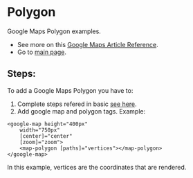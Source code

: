 # Polygon

Google Maps Polygon examples.

- See more on this [Google Maps Article Reference](https://developers.google.com/maps/documentation/javascript?hl=es-419).
- Go to [main page](../../../../README.md).

## Steps:

To add a Google Maps Polygon you have to:

1. Complete steps refered in basic [see here](../basic/basic.md).
2. Add google map and polygon tags. Example:

```
<google-map height="400px"
    width="750px"
    [center]="center"
    [zoom]="zoom">
    <map-polygon [paths]="vertices"></map-polygon>
</google-map>
```

In this example, vertices are the coordinates that are rendered.
